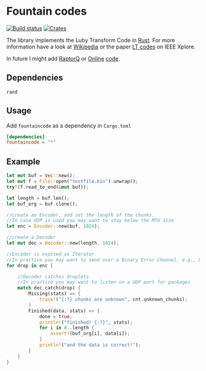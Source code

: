 # Fountain codes

[![Build status](https://travis-ci.org/chrido/fountain.svg?branch=master)](https://travis-ci.org/chrido/fountain)
[![Crates](http://meritbadge.herokuapp.com/fountaincode)](https://crates.io/crates/fountaincode)

The library implements the Luby Transform Code in [Rust](https://www.rust-lang.org/).
For more information have a look at [Wikipedia](https://en.wikipedia.org/wiki/Luby_transform_code) or the paper [LT codes](http://dx.doi.org/10.1109/SFCS.2002.1181950) on IEEE Xplore.

In future I might add [RaptorQ](http://tools.ietf.org/html/rfc6330) or [Online](http://pdos.csail.mit.edu/~petar/papers/maymounkov-online.pdf) [code](http://www.scs.stanford.edu/~dm/home/papers/maymounkov:rateless.pdf).

## Dependencies
`rand`

## Usage
Add `fountaincode` as a dependency in `Cargo.toml`

```toml
[dependencies]
fountaincode = "*"
```

## Example

```rust
let mut buf = Vec::new();
let mut f = File::open("testfile.bin").unwrap();
try!(f.read_to_end(&mut buf));

let length = buf.len();
let buf_org = buf.clone();

//create an Encoder, and set the length of the chunks.
//In case UDP is used you may want to stay below the MTU size
let enc = Encoder::new(buf, 1024);

//create a Decoder
let mut dec = Decoder::new(length, 1024);

//Encoder is exposed as Iterator
//In practice you may want to send over a Binary Error Channel, e.g., UDP
for drop in enc {

    //Decoder catches droplets
    //In practice you may want to listen on a UDP port for packages
    match dec.catch(drop) {
        Missing(stats) => {
            trace!("{:?} chunks are unknown", cnt.unknown_chunks);
        }
        Finished(data, stats) => {
            done = true;
            println!("finished! {:?}", stats);
            for i in 0..length {
                assert!(buf_org[i], data[i]);
            }
            println!("and the data is correct!");
        }
    }
}
```
